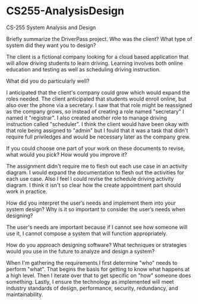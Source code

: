 # CS255-AnalysisDesign
CS-255 System Analysis and Design

Briefly summarize the DriverPass project. Who was the client? What type of system did they want you to design?

The client is a fictional company looking for a cloud based application that will allow driving students to learn driving. Learning involves both online education and testing as well as scheduling driving instruction. 

What did you do particularly well?

I anticipated that the client's company could grow which would expand the roles needed. The client anticipated that students would enroll online, but also over the phone via a secretary. I saw that that role might be reassigned as the company grows, so instead of creating a role named "secretary" I named it "registrar". I also created another role to manage driving instruction called "scheduler". I think the client would have been okay with that role being assigned to "admin" but I fould that it was a task that didn't require full priviledges and would be necessary later as the company grew.

If you could choose one part of your work on these documents to revise, what would you pick? How would you improve it?

The assignment didn't require me to flesh out each use case in an activity diagram. I would expand the documentation to flesh out the activities for each use case. Also  I feel I could revise the schedule driving activity diagram. I think it isn't so clear how the create appointment part should work in practice.

How did you interpret the user’s needs and implement them into your system design? Why is it so important to consider the user’s needs when designing?

The user's needs are important because if I cannot see how someone will use it, I cannot compose a system that will function appropriately. 

How do you approach designing software? What techniques or strategies would you use in the future to analyze and design a system?

When I'm gathering the requirements I first determine "who" needs to perform "what".
That begins the basis for getting to know what happens at a high level. 
Then I iterate over that to get specific on "how" someone does something. 
Lastly, I ensure the technology as implemented will meet industry standards of design, performance, security, redundancy, and maintainability.
